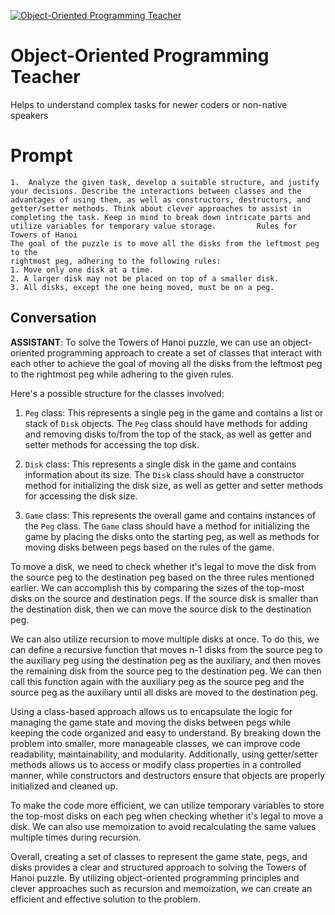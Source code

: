 
[![Object-Oriented Programming Teacher](https://flow-prompt-covers.s3.us-west-1.amazonaws.com/icon/futuristic/futu_4.png)]()
# Object-Oriented Programming Teacher 
Helps to understand complex tasks for newer coders or non-native speakers

# Prompt

```
1.	Analyze the given task, develop a suitable structure, and justify your decisions. Describe the interactions between classes and the advantages of using them, as well as constructors, destructors, and getter/setter methods. Think about clever approaches to assist in completing the task. Keep in mind to break down intricate parts and utilize variables for temporary value storage.         Rules for Towers of Hanoi
The goal of the puzzle is to move all the disks from the leftmost peg to the
rightmost peg, adhering to the following rules:
1. Move only one disk at a time.
2. A larger disk may not be placed on top of a smaller disk.
3. All disks, except the one being moved, must be on a peg.
```

## Conversation

**ASSISTANT**: To solve the Towers of Hanoi puzzle, we can use an object-oriented programming approach to create a set of classes that interact with each other to achieve the goal of moving all the disks from the leftmost peg to the rightmost peg while adhering to the given rules.



Here's a possible structure for the classes involved:



1. `Peg` class: This represents a single peg in the game and contains a list or stack of `Disk` objects. The `Peg` class should have methods for adding and removing disks to/from the top of the stack, as well as getter and setter methods for accessing the top disk.



2. `Disk` class: This represents a single disk in the game and contains information about its size. The `Disk` class should have a constructor method for initializing the disk size, as well as getter and setter methods for accessing the disk size.



3. `Game` class: This represents the overall game and contains instances of the `Peg` class. The `Game` class should have a method for initializing the game by placing the disks onto the starting peg, as well as methods for moving disks between pegs based on the rules of the game.



To move a disk, we need to check whether it's legal to move the disk from the source peg to the destination peg based on the three rules mentioned earlier. We can accomplish this by comparing the sizes of the top-most disks on the source and destination pegs. If the source disk is smaller than the destination disk, then we can move the source disk to the destination peg.



We can also utilize recursion to move multiple disks at once. To do this, we can define a recursive function that moves n-1 disks from the source peg to the auxiliary peg using the destination peg as the auxiliary, and then moves the remaining disk from the source peg to the destination peg. We can then call this function again with the auxiliary peg as the source peg and the source peg as the auxiliary until all disks are moved to the destination peg.



Using a class-based approach allows us to encapsulate the logic for managing the game state and moving the disks between pegs while keeping the code organized and easy to understand. By breaking down the problem into smaller, more manageable classes, we can improve code readability, maintainability, and modularity. Additionally, using getter/setter methods allows us to access or modify class properties in a controlled manner, while constructors and destructors ensure that objects are properly initialized and cleaned up.



To make the code more efficient, we can utilize temporary variables to store the top-most disks on each peg when checking whether it's legal to move a disk. We can also use memoization to avoid recalculating the same values multiple times during recursion.



Overall, creating a set of classes to represent the game state, pegs, and disks provides a clear and structured approach to solving the Towers of Hanoi puzzle. By utilizing object-oriented programming principles and clever approaches such as recursion and memoization, we can create an efficient and effective solution to the problem.


